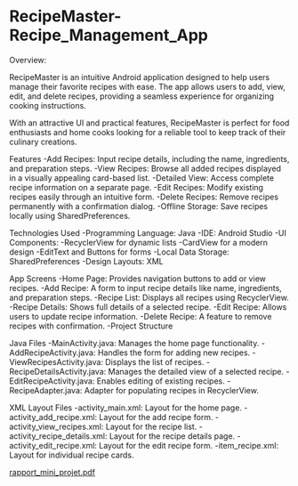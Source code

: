 # RecipeMaster-Recipe_Management_App

Overview:

RecipeMaster is an intuitive Android application designed to help users manage their favorite recipes with ease. The app allows users to add, view, edit, and delete recipes, providing a seamless experience for organizing cooking instructions.

With an attractive UI and practical features, RecipeMaster is perfect for food enthusiasts and home cooks looking for a reliable tool to keep track of their culinary creations.

Features
-Add Recipes: Input recipe details, including the name, ingredients, and preparation steps.
-View Recipes: Browse all added recipes displayed in a visually appealing card-based list.
-Detailed View: Access complete recipe information on a separate page.
-Edit Recipes: Modify existing recipes easily through an intuitive form.
-Delete Recipes: Remove recipes permanently with a confirmation dialog.
-Offline Storage: Save recipes locally using SharedPreferences.


Technologies Used
-Programming Language: Java
-IDE: Android Studio
-UI Components:
-RecyclerView for dynamic lists
-CardView for a modern design
-EditText and Buttons for forms
-Local Data Storage: SharedPreferences
-Design Layouts: XML


App Screens
-Home Page: Provides navigation buttons to add or view recipes.
-Add Recipe: A form to input recipe details like name, ingredients, and preparation steps.
-Recipe List: Displays all recipes using RecyclerView.
-Recipe Details: Shows full details of a selected recipe.
-Edit Recipe: Allows users to update recipe information.
-Delete Recipe: A feature to remove recipes with confirmation.
-Project Structure


Java Files
-MainActivity.java: Manages the home page functionality.
-AddRecipeActivity.java: Handles the form for adding new recipes.
-ViewRecipesActivity.java: Displays the list of recipes.
-RecipeDetailsActivity.java: Manages the detailed view of a selected recipe.
-EditRecipeActivity.java: Enables editing of existing recipes.
-RecipeAdapter.java: Adapter for populating recipes in RecyclerView.

XML Layout Files
-activity_main.xml: Layout for the home page.
-activity_add_recipe.xml: Layout for the add recipe form.
-activity_view_recipes.xml: Layout for the recipe list.
-activity_recipe_details.xml: Layout for the recipe details page.
-activity_edit_recipe.xml: Layout for the edit recipe form.
-item_recipe.xml: Layout for individual recipe cards.

[rapport_mini_projet.pdf](https://github.com/user-attachments/files/18167650/rapport_mini_projet.pdf)

